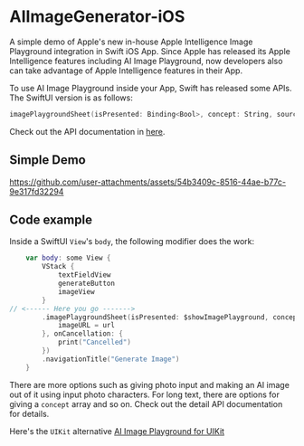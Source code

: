 # AIImageGenerator-iOS

A simple demo of Apple's new in-house Apple Intelligence Image Playground integration in Swift iOS App. Since Apple has released its Apple Intelligence features including AI Image Playground, now developers also can take advantage of Apple Intelligence features in their App.

To use AI Image Playground inside your App, Swift has released some APIs. The SwiftUI version is as follows:

```swift
imagePlaygroundSheet(isPresented: Binding<Bool>, concept: String, sourceImage: Image? = nil, onCompletion: @escaping (_ url: URL) -> Void, onCancellation: (() -> Void)? = nil) -> some View
```

Check out the API documentation in [here](https://developer.apple.com/documentation/swiftui/view/imageplaygroundsheet(ispresented:concept:sourceimage:oncompletion:oncancellation:)).


## Simple Demo

https://github.com/user-attachments/assets/54b3409c-8516-44ae-b77c-9e317fd32294

## Code example

Inside a SwiftUI `View`'s `body`, the following modifier does the work:

```swift
    var body: some View {
        VStack {
            textFieldView
            generateButton
            imageView
        }
// <------ Here you go ------->
        .imagePlaygroundSheet(isPresented: $showImagePlayground, concept: text, onCompletion: { url in
            imageURL = url
        }, onCancellation: {
            print("Cancelled")
        })
        .navigationTitle("Generate Image")
    }
```

There are more options such as giving photo input and making an AI image out of it using input photo characters. For long text, there are options for giving a `concept` array and so on. Check out the detail API documentation for details.

Here's the `UIKit` alternative [AI Image Playground for UIKit](https://developer.apple.com/documentation/imageplayground/imageplaygroundviewcontroller)
